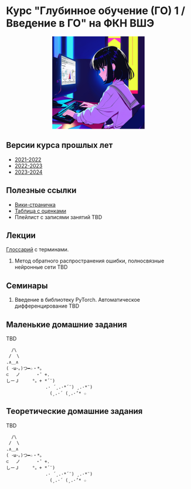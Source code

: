 # Курс "Глубинное обучение (ГО) 1 / Введение в ГО" на ФКН ВШЭ

<p align="center">
  <img src="image.png" width="50%"/>
</p>

## Версии курса прошлых лет

* [2021-2022](https://github.com/xiyori/intro-to-dl-hse/tree/2021-2022)
* [2022-2023](https://github.com/xiyori/intro-to-dl-hse/tree/2022-2023)
* [2023-2024](https://github.com/xiyori/intro-to-dl-hse/tree/2023-2024)

## Полезные ссылки

* [Вики-страничка](http://wiki.cs.hse.ru/Глубинное_обучение_1_24/25)
* [Таблица с оценками](https://docs.google.com/spreadsheets/d/1Q7_OYJHbOuAhwWgUG95fUut95Krxp1IqS5y8nf6caNs/edit?usp=sharing)
* Плейлист с записями занятий TBD

## Лекции

[Глоссарий](https://github.com/isadrtdinov/intro-to-dl-hse/blob/2024-2025/glossary.md) с терминами.
1. Метод обратного распространения ошибки, полносвязные нейронные сети TBD

## Семинары

1. Введение в библиотеку PyTorch. Автоматическое дифференцирование TBD

## Маленькие домашние задания

TBD

```
  /\
 /  \
.∧＿∧
( ･ω･｡)つ━☆・*。
⊂　 ノ 　　　・゜+.
しーＪ　　　°。+ *´¨)
　　　　　　　　　.· ´¸.·*´¨) ¸.·*¨)
　　　　　　　　　　(¸.·´ (¸.·’* ☆ 
```

## Теоретические домашние задания

TBD

```
  /\
 /  \
.∧＿∧
( ･ω･｡)つ━☆・*。
⊂　 ノ 　　　・゜+.
しーＪ　　　°。+ *´¨)
　　　　　　　　　.· ´¸.·*´¨) ¸.·*¨)
　　　　　　　　　　(¸.·´ (¸.·’* ☆ 
```
